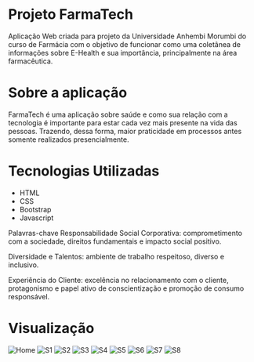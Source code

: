 # Projeto FarmaTech
Aplicação Web criada para projeto da Universidade Anhembi Morumbi do curso de Farmácia com o objetivo de funcionar como uma coletânea de informações sobre E-Health e sua importância, principalmente na área farmacêutica. 

# Sobre a aplicação
FarmaTech é uma aplicação sobre saúde e como sua relação com a tecnologia é importante para estar cada vez mais presente na vida das pessoas. Trazendo, dessa forma, maior praticidade em processos antes somente realizados presencialmente.

# Tecnologias Utilizadas
- HTML
- CSS
- Bootstrap
- Javascript

Palavras-chave
Responsabilidade Social Corporativa: comprometimento com a sociedade, direitos fundamentais e impacto social positivo.

Diversidade e Talentos: ambiente de trabalho respeitoso, diverso e inclusivo.

Experiência do Cliente: excelência no relacionamento com o cliente, protagonismo e papel ativo de conscientização e promoção de consumo responsável.

# Visualização 
![Home](https://github.com/user-attachments/assets/52602a29-14bb-4027-b62f-967a4912838f)
![S1](https://github.com/user-attachments/assets/7f0bc436-38ed-4fdd-98d3-fc4968c469b1)
![S2](https://github.com/user-attachments/assets/8c34340c-01f1-459e-aef4-cc11561bef9b)
![S3](https://github.com/user-attachments/assets/c7972c60-2ef1-42b4-98d8-161d77d59c8c)
![S4](https://github.com/user-attachments/assets/dc6901c4-9503-48e3-8d79-73aec5b448db)
![S5](https://github.com/user-attachments/assets/5759dc38-736a-4920-b5dd-3c30f36a60a6)
![S6](https://github.com/user-attachments/assets/53b56d2c-e669-4b08-bb42-5807f7b411d3)
![S7](https://github.com/user-attachments/assets/e07144e9-0ad0-4334-89fd-683aadbed1f8)
![S8](https://github.com/user-attachments/assets/213b2f33-dfa2-4e60-99e0-df8a7abddc12)




